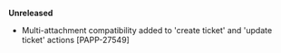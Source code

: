 **Unreleased**
* Multi-attachment compatibility added to 'create ticket' and 'update ticket' actions [PAPP-27549]